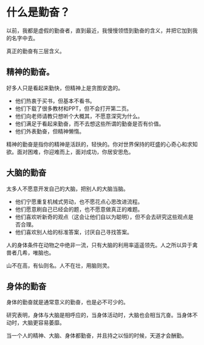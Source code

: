 # 什么是勤奋？

以前，我都是虚假的勤奋者，直到最近，我慢慢领悟到勤奋的含义，并把它加到我的名字中去。

真正的勤奋有三层含义。

## 精神的勤奋。

好多人只是看起来勤快，但精神上是贪图安逸的。

- 他们热衷于买书，但基本不看书。
- 他们下载了很多教材和PPT，但不会打开第二页。
- 他们向老师请教只想听个大概其，不愿意深究为什么。
- 他们满足于看起来勤奋，而不去想这些所谓的勤奋是否有价值。
- 他们外表勤奋，但精神懒惰。

精神的勤奋是指你的精神是活跃的，轻快的。你对世界保持的旺盛的心奇心和求知欲。面对困难，你迎难而上，面对成功，你居安思危。

## 大脑的勤奋

太多人不愿意开发自己的大脑，把别人的大脑当脑。

- 他们宁愿重复机械式劳动，也不愿花点心思改进流程。
- 他们愿意刷自己已经会的题，也不愿意做真正的难题。
- 他们喜欢听新奇的观点（这会让他们自以为聪明），但不会去研究这些观点是否合理。
- 他们喜欢别人给的标准答案，讨厌自己寻找答案。

人的身体条件在动物之中绝非一流，只有大脑的利用率遥遥领先。人之所以异于禽兽者几希，唯脑也。

山不在高，有仙则名。人不在壮，用脑则灵。

## 身体的勤奋

身体的勤奋就是通常意义的勤奋，也是必不可少的。

研究表明，身体与大脑是相呼应的，当身体活动时，大脑也会相当亢奋。当身体不动时，大脑更容易萎靡。


当一个人的精神、大脑、身体都勤奋，并且持之以恒的时候，天道才会酬勤。